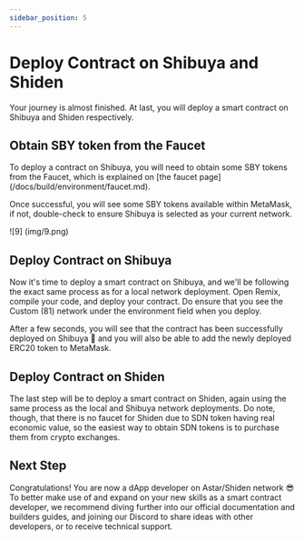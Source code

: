 ```yaml
---
sidebar_position: 5
---
```


# Deploy Contract on Shibuya and Shiden

Your journey is almost finished. At last, you will deploy a smart contract on Shibuya and Shiden respectively.

## Obtain SBY token from the Faucet

To deploy a contract on Shibuya, you will need to obtain some SBY tokens from the Faucet, which is explained on [the faucet page] (/docs/build/environment/faucet.md).

Once successful, you will see some SBY tokens available within MetaMask, if not, double-check to ensure Shibuya is selected as your current network.

![9] (img/9.png)

## Deploy Contract on Shibuya

Now it's time to deploy a smart contract on Shibuya, and we'll be following the exact same process as for a local network deployment. Open Remix, compile your code, and deploy your contract. Do ensure that you see the Custom (81) network under the environment field when you deploy.

After a few seconds, you will see that the contract has been successfully deployed on Shibuya 🎉 and you will also be able to add the newly deployed ERC20 token to MetaMask.

## Deploy Contract on Shiden

The last step will be to deploy a smart contract on Shiden, again using the same process as the local and Shibuya network deployments. Do note, though, that there is no faucet for Shiden due to SDN token having real economic value, so the easiest way to obtain SDN tokens is to purchase them from crypto exchanges.

## Next Step

Congratulations! You are now a dApp developer on Astar/Shiden network 😎 To better make use of and expand on your new skills as a smart contract developer, we recommend diving further into our official documentation and builders guides, and joining our Discord to share ideas with other developers, or to receive technical support.
